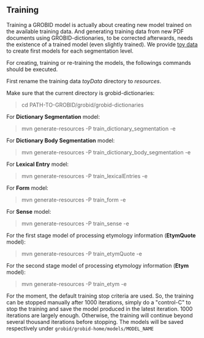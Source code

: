 ## Training

Training a GROBID model is actually about creating new model trained on the available training data. And generating training data from new PDF documents using GROBID-dictionaries, to be corrected afterwards, needs the existence of a trained model (even slightly trained). We provide [toy data](https://github.com/MedKhem/grobid-dictionaries/tree/master/toyData/) to create first models for each segmentation level. 

For creating, training or re-training the models, the followings commands should be executed.

First rename the training data *toyData* directory to *resources*. 

Make sure that the current directory is grobid-dictionaries: 

> cd PATH-TO-GROBID/grobid/grobid-dictionaries

For **Dictionary Segmentation** model:

> mvn generate-resources -P train_dictionary_segmentation -e

For **Dictionary Body Segmentation** model:

> mvn generate-resources -P train_dictionary_body_segmentation -e

For **Lexical Entry** model:

> mvn generate-resources -P train_lexicalEntries -e

For **Form** model:

> mvn generate-resources -P train_form -e

For **Sense** model:

> mvn generate-resources -P train_sense -e

For the first stage model of processing etymology information (**EtymQuote** model):

> mvn generate-resources -P train_etymQuote -e

For the second stage model of processing etymology information (**Etym** model):

> mvn generate-resources -P train_etym -e


For the moment, the default training stop criteria are used. So, the training can be stopped manually after 1000 iterations, simply do a "control-C" to stop the training and save the model produced in the latest iteration. 1000 iterations are largely enough. Otherwise, the training will continue beyond several thousand iterations before stopping. 
The models will be saved respectively under ```grobid/grobid-home/models/MODEL_NAME```
